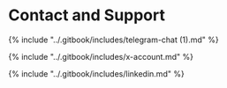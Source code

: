 # Contact and Support

{% include "../.gitbook/includes/telegram-chat (1).md" %}

{% include "../.gitbook/includes/x-account.md" %}

{% include "../.gitbook/includes/linkedin.md" %}

